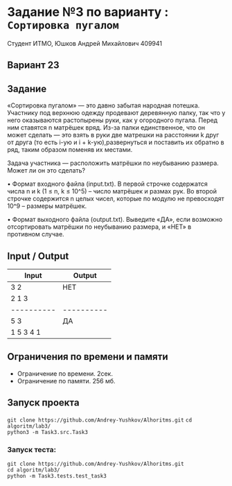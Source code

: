 # Задание №3 по варианту : `Сортировка пугалом`

Студент ИТМО, Юшков Андрей Михайлович 409941

## Вариант 23

## Задание 

«Сортировка пугалом» — это давно забытая народная потешка. Участнику под верхнюю одежду продевают деревянную палку, так что у него оказываются растопырены руки, как у огородного пугала. Перед ним ставятся n матрёшек вряд. Из-за палки единственное, что он может сделать — это взять в руки две матрешки на расстоянии k друг от друга (то есть i-ую и i + k-ую),развернуться и поставить их обратно в ряд, таким образом поменяв их местами.

Задача участника — расположить матрёшки по неубыванию размера. Может ли он это сделать?

• Формат входного файла (input.txt). В первой строчке содержатся числа n и k (1 ≤ n, k ≤ 10^5) – число матрёшек и размах рук. Во второй строчке
содержится n целых чисел, которые по модулю не превосходят 10^9 – размеры матрёшек.

• Формат выходного файла (output.txt). Выведите «ДА», если возможно отсортировать матрёшки по неубыванию размера, и «НЕТ» в противном случае.

## Input / Output 

| Input    | Output   |
|----------|----------|
| 3 2      | НЕТ      | 
| 2 1 3    |          |
|----------|----------|
| 5 3      | ДА       |
| 1 5 3 4 1|          |

## Ограничения по времени и памяти

- Ограничение по времени. 2сек.
- Ограничение по памяти. 256 мб.


## Запуск проекта

`git clone https://github.com/Andrey-Yushkov/Alhoritms.git`
`cd algoritm/lab3/`  
`python3 -m Task3.src.Task3` 

### Запуск теста:   
   
`git clone https://github.com/Andrey-Yushkov/Alhoritms.git`   
`cd algoritm/lab3/`  
`python -m Task3.tests.test_task3`